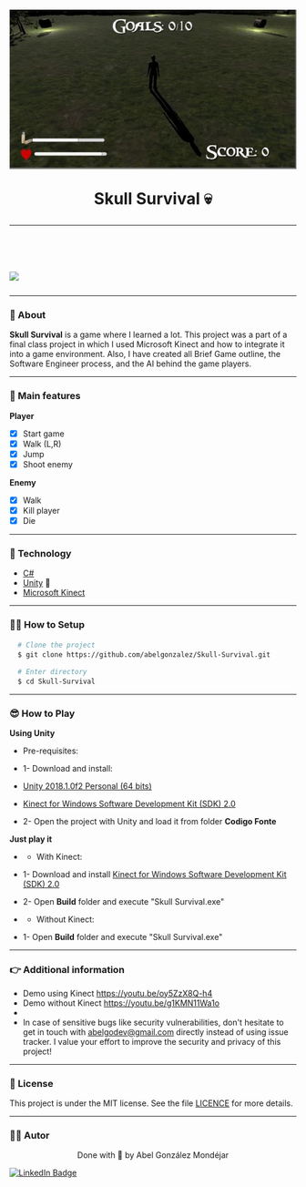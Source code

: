 <h1 align="center">
  <img 
    src="./Doc/game.jpg"
  />
  <p>Skull Survival 💀</p>
</h1>

---

<br>

<h1>
  <img 
    src="./Doc/demo.gif"
  />
</h1>

---
### 🧾 About
**Skull Survival** is a game where I learned a lot. This project was a part of a final class project in which I used Microsoft Kinect and how to integrate it into a game environment. Also, I have created all Brief Game outline, the Software Engineer process, and the AI behind the game players.

---
### 🧾 Main features
**Player**
- [x] Start game
- [x] Walk (L,R)
- [x] Jump
- [x] Shoot enemy

**Enemy**
- [x] Walk
- [x] Kill player
- [x] Die

---
### 🔧 Technology

- [C#](https://www.w3schools.com/cs/index.php) 
- [Unity](https://unity.com/) 💚
- [Microsoft Kinect](http://www.kinect.com/)

---
### 👨‍💻 How to Setup

```bash
  # Clone the project
  $ git clone https://github.com/abelgonzalez/Skull-Survival.git
```
```bash
  # Enter directory
  $ cd Skull-Survival
```

---
### 😎 How to Play

**Using Unity**
* Pre-requisites:
 
 - 1- Download and install:
 - [Unity 2018.1.0f2 Personal (64 bits)](https://unity3d.com/pt/unity/whats-new/unity-2018.1.0)
 - [Kinect for Windows Software Development Kit (SDK) 2.0](https://www.microsoft.com/en-us/download/details.aspx?id=44561)

 - 2- Open the project with Unity and load it from folder **Codigo Fonte**

**Just play it**
* - With Kinect:

- 1- Download and install [Kinect for Windows Software Development Kit (SDK) 2.0](https://www.microsoft.com/en-us/download/details.aspx?id=44561)

- 2- Open **Build** folder and execute "Skull Survival.exe"

* - Without Kinect: 
- 1- Open **Build** folder and execute "Skull Survival.exe"

---
### 👉 Additional information
* Demo using Kinect https://youtu.be/oy5ZzX8Q-h4
* Demo without Kinect https://youtu.be/g1KMN11Wa1o
* 
* In case of sensitive bugs like security vulnerabilities, don't hesitate to get in touch with abelgodev@gmail.com directly instead of using issue tracker. I value your effort to improve the security and privacy of this project!

---
### 📝 License

This project is under the MIT license. See the file <a href="https://github.com/abelgonzalez/Skull-Survival/LICENSE">LICENCE</a> for more details.

---
### 🧑‍💻 Autor
<p align="center">Done with 💙 by Abel González Mondéjar</p>


[![LinkedIn Badge](https://img.shields.io/badge/-Abel_González_Mondéjar-blue?style=flat-square&logo=Linkedin&logoColor=white&link=https://www.linkedin.com/in/abelgonzalezmondejar/)](https://www.linkedin.com/in/abelgonzalezmondejar/)
